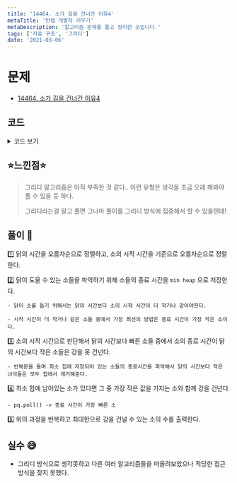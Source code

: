 ```yaml
---
title: '14464. 소가 길을 건너간 이유4'
metaTitle: '만렙 개발자 키우기'
metaDescription: '알고리즘 문제를 풀고 정리한 곳입니다.'
tags: ['자료 구조', '그리디']
date: '2021-03-06'
---
```


# 문제

- [14464. 소가 길을 건너간 이유4](https://www.acmicpc.net/problem/14464)

## 코드

<details><summary> 코드 보기 </summary>

```java
import java.io.BufferedReader;
import java.io.IOException;
import java.io.InputStreamReader;
import java.util.Arrays;
import java.util.PriorityQueue;
import java.util.StringTokenizer;

class Cow{
    int s, e;

    public Cow(int s, int e) {
        this.s = s;
        this.e = e;
    }
}

public class Q14464 {
    static int c, n;

    public static void main(String[] args) throws IOException {
        BufferedReader br = new BufferedReader(new InputStreamReader(System.in));
        StringTokenizer st = new StringTokenizer(br.readLine());
        c = stoi(st.nextToken());
        n = stoi(st.nextToken());

        int chickens[] = new int[c];
        Cow cows[] = new Cow[n];

        for (int i = 0; i < c; i++)
            chickens[i] = stoi(br.readLine());

        for (int i = 0; i < n; i++) {
            st = new StringTokenizer(br.readLine());
            Cow cow = new Cow(stoi(st.nextToken()), stoi(st.nextToken()));
            cows[i] = cow;
        }

        Arrays.sort(chickens);
        Arrays.sort(cows, (a, b) -> (a.s - b.s));

        solution(chickens, cows);
    }

    private static void solution(int[] chickens, Cow[] cows) {
        PriorityQueue<Integer> pq = new PriorityQueue<>();
        int cnt = 0;
        int cowIdx = 0;
        for (int i = 0; i < c; i++) {
            int time = chickens[i];
            while(cowIdx < n && cows[cowIdx].s <= time)
                pq.add(cows[cowIdx++].e);

            while(!pq.isEmpty() && pq.peek() < time)
                pq.poll();

            if(!pq.isEmpty()){
                pq.poll();
                cnt += 1;
            }
        }
        System.out.println(cnt);
    }

    private static int stoi(String str) {
        return Integer.parseInt(str);
    }
}
```

</details>

## ⭐️느낀점⭐️

> 그리디 알고리즘은 아직 부족한 것 같다.. 이런 유형은 생각을 조금 오래 해봐야 풀 수 있을 듯 하다.
>
> 그리디라는걸 알고 풀면 그나마 풀이를 그리디 방식에 집중해서 할 수 있을텐데!

## 풀이 📣

1️⃣ 닭의 시간을 오름차순으로 정렬하고, 소의 시작 시간을 기준으로 오름차순으로 정렬한다.

2️⃣ 닭이 도울 수 있는 소들을 파악하기 위해 소들의 종료 시간을 `min heap` 으로 저장한다.

    - 닭이 소를 돕기 위해서는 닭의 시간보다 소의 시작 시간이 더 작거나 같아야한다.

    - 시작 시간이 더 작거나 같은 소들 중에서 가장 최선의 방법은 종료 시간이 가장 작은 소이다.

3️⃣ 소의 시작 시간으로 판단해서 닭의 시간보다 빠른 소들 중에서 소의 종료 시간이 닭의 시간보다 작은 소들은 강을 못 건넌다.

    - 반복문을 돌며 최소 힙에 저장되어 있는 소들의 종료시간을 파악해서 닭의 시간보다 작은 녀석들은 모두 힙에서 제거해준다.

4️⃣ 최소 힙에 남아있는 소가 있다면 그 중 가장 작은 값을 가지는 소와 함께 강을 건넌다.

    - pq.poll() -> 종료 시간이 가장 빠른 소

5️⃣ 위의 과정을 반복하고 최대한으로 강을 건널 수 있는 소의 수를 출력한다.

## 실수 😅

- 그리디 방식으로 생각못하고 다른 여러 알고리즘들을 떠올려보았으나 적당한 접근방식을 찾지 못했다.
